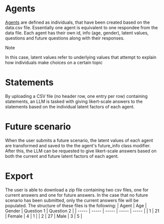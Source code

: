 # Agents

[Agents](https://github.com/ohtu-kohtalo/ohjelmistotuotantoprojekti/blob/dev/backend/backend/entities/agent.py) are defined as individuals, that have been created based on the data.csv file. Essentially one agent is equivalent to one respondee from the data file.
Each agent has their own id, info (age, gender), latent values, questions and future questions along with their responses.

> [!NOTE]
> In this case, latent values refer to underlying values that attempt to explain how individuals make choices on a certain topic

# Statements

By uploading a CSV file (no header row, one entry per row) containing statements, an LLM is tasked with giving likert-scale answers to the statements based on the individual latent factors of each agent.

# Future scenario

When the user submits a future scenario, the latent values of each agent are transformed and saved to the the agent's future_info class modifier. After this, the LLM can be requested to give likert-scale answers based on both the current and future latent factors of each agent.

# Export

The user is able to download a zip file containing two csv files, one for current answers and one for future answers. In the case that no future scenario has been submitted, only the current answers file will be populated. The structure of these files is the following:
|  Agent  |  Age  |  Gender  |  Question 1  |  Question 2  |
|  -----  |  -----  |  -----  |  -----  |  -----  |
|  1  |  21  |  Female  |  4  |  1  |
|  2  | 27  |  Male  | 3  |  5  |
